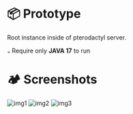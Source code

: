 # 📦 Prototype
Root instance inside of pterodactyl server. 

`☕`  Require only **JAVA 17** to run

# 🏕 Screenshots
![img1](https://i.ibb.co/1R5xWMF/1.png)
![img2](https://i.ibb.co/B4r5578/2.png)
![img3](https://i.ibb.co/2vcYJ1k/3.png)
